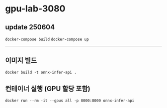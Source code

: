 # gpu-lab-3080

## update 250604
`docker-compose build`
`docker-compose up`

***
## 이미지 빌드
`docker build -t onnx-infer-api .`
## 컨테이너 실행 (GPU 할당 포함)
`docker run --rm -it --gpus all -p 8000:8000 onnx-infer-api`

